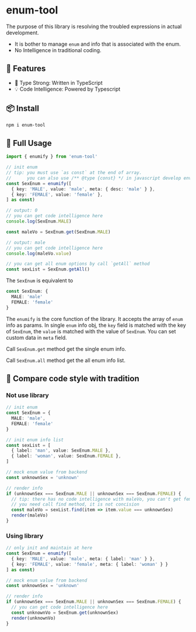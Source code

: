# enum-tool
The purpose of this library is resolving the troubled expressions in actual development.
- It is bother to manage `enum` and info that is associated with the enum.
- No Intelligence in traditional coding.

## 🚀 Features
- 💪 Type Strong: Written in TypeScript
- 💡 Code Intelligence: Powered by Typescript

## 📦 Install
``` bash
npm i enum-tool
```

## 🦄 Full Usage
```ts
import { enumify } from 'enum-tool'

// init enum
// tip: you must use `as const` at the end of array.
//      you can also use /** @type {const} */ in javascript develop environment
const SexEnum = enumify([
  { key: 'MALE', value: 'male', meta: { desc: 'male' } },
  { key: 'FEMALE', value: 'female' },
] as const)

// output: 0
// you can get code intelligence here
console.log(SexEnum.MALE)

const maleVo = SexEnum.get(SexEnum.MALE)

// output: male
// you can get code intelligence here
console.log(maleVo.value)

// you can get all enum options by call `getAll` method
const sexList = SexEnum.getAll()
```
The `SexEnum` is equivalent to
```ts
const SexEnum: {
  MALE: 'male'
  FEMALE: 'female'
}
```
The `enumify` is the core function of the library. It accepts the array of `enum` info as params. In single `enum` info obj, the `key` field is matched with the key of `SexEnum`, the `value` is matched with the value of `SexEnum`. You can set custom data in `meta` field.

Call `SexEnum.get` method get the single enum info.

Call `SexEnum.all` method get the all enum info list.

## 👾 Compare code style with tradition
### Not use library
```ts
// init enum
const SexEnum = {
  MALE: 'male',
  FEMALE: 'female'
}

// init enum info list
const sexList = [
  { label: 'man', value: SexEnum.MALE },
  { label: 'woman', value: SexEnum.FEMALE },
]

// mock enum value from backend
const unknownSex = 'unknown'

// render info
if (unknownSex === SexEnum.MALE || unknownSex === SexEnum.FEMALE) {
  // tip: there has no code intelligence with maleVo, you can't get female info in coding
  // you need call find method, it is not concision
  const maleVo = sexList.find(item => item.value === unknownSex)
  render(maleVo)
}
```
### Using library
```ts
// only init and maintain at here
const SexEnum = enumify([
  { key: 'MALE', value: 'male', meta: { label: 'man' } },
  { key: 'FEMALE', value: 'female', meta: { label: 'woman' } }
] as const)

// mock enum value from backend
const unknownSex = 'unknown'

// render info
if (unknownSex === SexEnum.MALE || unknownSex === SexEnum.FEMALE) {
  // you can get code intelligence here
  const unknownVo = SexEnum.get(unknownSex)
  render(unknownVo)
}
```
